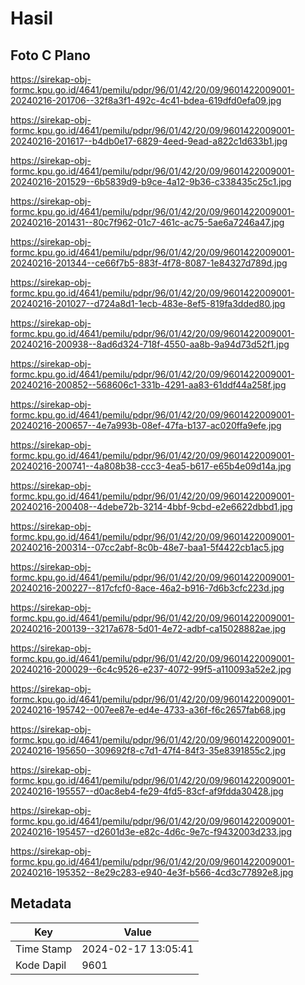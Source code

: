 # Hasil

## Foto C Plano

https://sirekap-obj-formc.kpu.go.id/4641/pemilu/pdpr/96/01/42/20/09/9601422009001-20240216-201706--32f8a3f1-492c-4c41-bdea-619dfd0efa09.jpg

https://sirekap-obj-formc.kpu.go.id/4641/pemilu/pdpr/96/01/42/20/09/9601422009001-20240216-201617--b4db0e17-6829-4eed-9ead-a822c1d633b1.jpg

https://sirekap-obj-formc.kpu.go.id/4641/pemilu/pdpr/96/01/42/20/09/9601422009001-20240216-201529--6b5839d9-b9ce-4a12-9b36-c338435c25c1.jpg

https://sirekap-obj-formc.kpu.go.id/4641/pemilu/pdpr/96/01/42/20/09/9601422009001-20240216-201431--80c7f962-01c7-461c-ac75-5ae6a7246a47.jpg

https://sirekap-obj-formc.kpu.go.id/4641/pemilu/pdpr/96/01/42/20/09/9601422009001-20240216-201344--ce66f7b5-883f-4f78-8087-1e84327d789d.jpg

https://sirekap-obj-formc.kpu.go.id/4641/pemilu/pdpr/96/01/42/20/09/9601422009001-20240216-201027--d724a8d1-1ecb-483e-8ef5-819fa3dded80.jpg

https://sirekap-obj-formc.kpu.go.id/4641/pemilu/pdpr/96/01/42/20/09/9601422009001-20240216-200938--8ad6d324-718f-4550-aa8b-9a94d73d52f1.jpg

https://sirekap-obj-formc.kpu.go.id/4641/pemilu/pdpr/96/01/42/20/09/9601422009001-20240216-200852--568606c1-331b-4291-aa83-61ddf44a258f.jpg

https://sirekap-obj-formc.kpu.go.id/4641/pemilu/pdpr/96/01/42/20/09/9601422009001-20240216-200657--4e7a993b-08ef-47fa-b137-ac020ffa9efe.jpg

https://sirekap-obj-formc.kpu.go.id/4641/pemilu/pdpr/96/01/42/20/09/9601422009001-20240216-200741--4a808b38-ccc3-4ea5-b617-e65b4e09d14a.jpg

https://sirekap-obj-formc.kpu.go.id/4641/pemilu/pdpr/96/01/42/20/09/9601422009001-20240216-200408--4debe72b-3214-4bbf-9cbd-e2e6622dbbd1.jpg

https://sirekap-obj-formc.kpu.go.id/4641/pemilu/pdpr/96/01/42/20/09/9601422009001-20240216-200314--07cc2abf-8c0b-48e7-baa1-5f4422cb1ac5.jpg

https://sirekap-obj-formc.kpu.go.id/4641/pemilu/pdpr/96/01/42/20/09/9601422009001-20240216-200227--817cfcf0-8ace-46a2-b916-7d6b3cfc223d.jpg

https://sirekap-obj-formc.kpu.go.id/4641/pemilu/pdpr/96/01/42/20/09/9601422009001-20240216-200139--3217a678-5d01-4e72-adbf-ca15028882ae.jpg

https://sirekap-obj-formc.kpu.go.id/4641/pemilu/pdpr/96/01/42/20/09/9601422009001-20240216-200029--6c4c9526-e237-4072-99f5-a110093a52e2.jpg

https://sirekap-obj-formc.kpu.go.id/4641/pemilu/pdpr/96/01/42/20/09/9601422009001-20240216-195742--007ee87e-ed4e-4733-a36f-f6c2657fab68.jpg

https://sirekap-obj-formc.kpu.go.id/4641/pemilu/pdpr/96/01/42/20/09/9601422009001-20240216-195650--309692f8-c7d1-47f4-84f3-35e8391855c2.jpg

https://sirekap-obj-formc.kpu.go.id/4641/pemilu/pdpr/96/01/42/20/09/9601422009001-20240216-195557--d0ac8eb4-fe29-4fd5-83cf-af9fdda30428.jpg

https://sirekap-obj-formc.kpu.go.id/4641/pemilu/pdpr/96/01/42/20/09/9601422009001-20240216-195457--d2601d3e-e82c-4d6c-9e7c-f9432003d233.jpg

https://sirekap-obj-formc.kpu.go.id/4641/pemilu/pdpr/96/01/42/20/09/9601422009001-20240216-195352--8e29c283-e940-4e3f-b566-4cd3c77892e8.jpg


## Metadata

| Key        | Value               |
| ---------- | ------------------- |
| Time Stamp | 2024-02-17 13:05:41 |
| Kode Dapil | 9601                |



